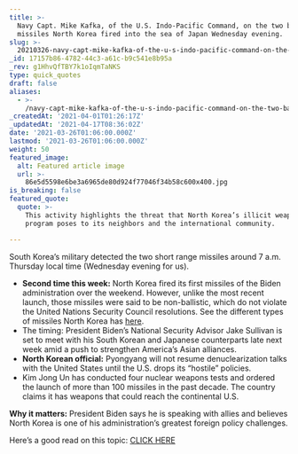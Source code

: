 ```yaml
---
title: >-
  Navy Capt. Mike Kafka, of the U.S. Indo-Pacific Command, on the two ballistic
  missiles North Korea fired into the sea of Japan Wednesday evening.
slug: >-
  20210326-navy-capt-mike-kafka-of-the-u-s-indo-pacific-command-on-the-two-ballistic-missiles-north
_id: 17157b86-4782-44c3-a61c-b9c541e8b95a
_rev: g1HhvQfTBY7k1oIqmTaNKS
type: quick_quotes
draft: false
aliases:
  - >-
    /navy-capt-mike-kafka-of-the-u-s-indo-pacific-command-on-the-two-ballistic-missiles-north-korea-fired-into-the-sea-of-japan-wednesday-evening/
_createdAt: '2021-04-01T01:26:17Z'
_updatedAt: '2021-04-17T08:36:02Z'
date: '2021-03-26T01:06:00.000Z'
lastmod: '2021-03-26T01:06:00.000Z'
weight: 50
featured_image:
  alt: Featured article image
  url: >-
    86e5d5598e6be3a6965de80d924f77046f34b58c600x400.jpg
is_breaking: false
featured_quote:
  quote: >-
    This activity highlights the threat that North Korea’s illicit weapons
    program poses to its neighbors and the international community.

---
```

South Korea’s military detected the two short range missiles around 7 a.m. Thursday local time (Wednesday evening for us).

* **Second time this week:** North Korea fired its first missiles of the Biden administration over the weekend. However, unlike the most recent launch, those missiles were said to be non-ballistic, which do not violate the United Nations Security Council resolutions. See the different types of missiles North Korea has [here](https://www.bbc.com/news/world-asia-56518998).
* The timing: President Biden’s National Security Advisor Jake Sullivan is set to meet with his South Korean and Japanese counterparts late next week amid a push to strengthen America’s Asian alliances.
* **North Korean official:** Pyongyang will not resume denuclearization talks with the United States until the U.S. drops its “hostile” policies.
* Kim Jong Un has conducted four nuclear weapons tests and ordered the launch of more than 100 missiles in the past decade. The country claims it has weapons that could reach the continental U.S.

**Why it matters:** President Biden says he is speaking with allies and believes North Korea is one of his administration’s greatest foreign policy challenges.

Here’s a good read on this topic: [CLICK HERE](https://www.cnbc.com/2021/03/24/north-korea-fires-unidentified-projectiles-into-sea-of-japan-us-allies-say.html)